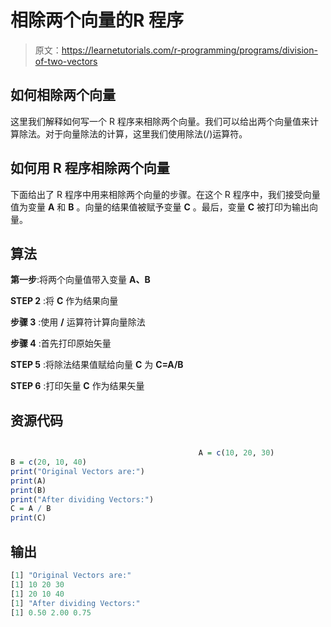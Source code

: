 # 相除两个向量的R 程序

> 原文：<https://learnetutorials.com/r-programming/programs/division-of-two-vectors>

## 如何相除两个向量

这里我们解释如何写一个 R 程序来相除两个向量。我们可以给出两个向量值来计算除法。对于向量除法的计算，这里我们使用除法(/)运算符。

## 如何用 R 程序相除两个向量

下面给出了 R 程序中用来相除两个向量的步骤。在这个 R 程序中，我们接受向量值为变量 **A** 和 **B** 。向量的结果值被赋予变量 **C** 。最后，变量 **C** 被打印为输出向量。

## 算法

**第一步**:将两个向量值带入变量 **A、B**

**STEP 2** :将 **C** 作为结果向量

**步骤 3** :使用 **/** 运算符计算向量除法

**步骤 4** :首先打印原始矢量

**STEP 5** :将除法结果值赋给向量 **C** 为 **C=A/B**

**STEP 6** :打印矢量 **C** 作为结果矢量

## 资源代码

```r

                                          A = c(10, 20, 30)
B = c(20, 10, 40)
print("Original Vectors are:")
print(A)
print(B)
print("After dividing Vectors:")
C = A / B
print(C) 

```

## 输出

```r
[1] "Original Vectors are:"
[1] 10 20 30
[1] 20 10 40
[1] "After dividing Vectors:"
[1] 0.50 2.00 0.75 
```